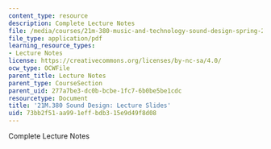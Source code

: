 ```yaml
---
content_type: resource
description: Complete Lecture Notes
file: /media/courses/21m-380-music-and-technology-sound-design-spring-2016/73bb2f51aa991effbdb315e9d49f8d08_MIT21M_380S16_lec_slides.pdf
file_type: application/pdf
learning_resource_types:
- Lecture Notes
license: https://creativecommons.org/licenses/by-nc-sa/4.0/
ocw_type: OCWFile
parent_title: Lecture Notes
parent_type: CourseSection
parent_uid: 277a7be3-dc0b-bcbe-1fc7-6b0be5be1cdc
resourcetype: Document
title: '21M.380 Sound Design: Lecture Slides'
uid: 73bb2f51-aa99-1eff-bdb3-15e9d49f8d08
---
```

Complete Lecture Notes